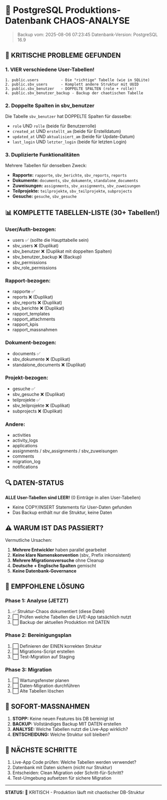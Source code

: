 # 🚨 PostgreSQL Produktions-Datenbank CHAOS-ANALYSE

> Backup vom: 2025-08-06 07:23:45
> Datenbank-Version: PostgreSQL 16.9

## 🔴 KRITISCHE PROBLEME GEFUNDEN

### 1. VIER verschiedene User-Tabellen!

```
1. public.users          - Die "richtige" Tabelle (wie in SQLite)
2. public.sbv_users      - Komplett andere Struktur mit UUID
3. public.sbv_benutzer   - DOPPELTE SPALTEN (role + rolle)!
4. public.sbv_benutzer_backup - Backup der chaotischen Tabelle
```

### 2. Doppelte Spalten in sbv_benutzer

Die Tabelle `sbv_benutzer` hat DOPPELTE Spalten für dasselbe:
- `role` UND `rolle` (beide für Benutzerrolle)
- `created_at` UND `erstellt_am` (beide für Erstelldatum)
- `updated_at` UND `aktualisiert_am` (beide für Update-Datum)
- `last_login` UND `letzter_login` (beide für letzten Login)

### 3. Duplizierte Funktionalitäten

Mehrere Tabellen für denselben Zweck:
- **Rapporte:** `rapporte`, `sbv_berichte`, `sbv_reports`, `reports`
- **Dokumente:** `documents`, `sbv_dokumente`, `standalone_documents`
- **Zuweisungen:** `assignments`, `sbv_assignments`, `sbv_zuweisungen`
- **Teilprojekte:** `teilprojekte`, `sbv_teilprojekte`, `subprojects`
- **Gesuche:** `gesuche`, `sbv_gesuche`

## 📊 KOMPLETTE TABELLEN-LISTE (30+ Tabellen!)

### User/Auth-bezogen:
- users ✅ (sollte die Haupttabelle sein)
- sbv_users ❌ (Duplikat)
- sbv_benutzer ❌ (Duplikat mit doppelten Spalten)
- sbv_benutzer_backup ❌ (Backup)
- sbv_permissions
- sbv_role_permissions

### Rapport-bezogen:
- rapporte ✅
- reports ❌ (Duplikat)
- sbv_reports ❌ (Duplikat)
- sbv_berichte ❌ (Duplikat)
- rapport_templates
- rapport_attachments
- rapport_kpis
- rapport_massnahmen

### Dokument-bezogen:
- documents ✅
- sbv_dokumente ❌ (Duplikat)
- standalone_documents ❌ (Duplikat)

### Projekt-bezogen:
- gesuche ✅
- sbv_gesuche ❌ (Duplikat)
- teilprojekte ✅
- sbv_teilprojekte ❌ (Duplikat)
- subprojects ❌ (Duplikat)

### Andere:
- activities
- activity_logs
- applications
- assignments / sbv_assignments / sbv_zuweisungen
- comments
- migration_log
- notifications

## 🔍 DATEN-STATUS

**ALLE User-Tabellen sind LEER!** (0 Einträge in allen User-Tabellen)
- Keine COPY/INSERT Statements für User-Daten gefunden
- Das Backup enthält nur die Struktur, keine Daten

## ⚠️ WARUM IST DAS PASSIERT?

Vermutliche Ursachen:
1. **Mehrere Entwickler** haben parallel gearbeitet
2. **Keine klare Namenskonvention** (sbv_ Prefix inkonsistent)
3. **Mehrere Migrationsversuche** ohne Cleanup
4. **Deutsche + Englische Spalten** gemischt
5. **Keine Datenbank-Governance**

## 🎯 EMPFOHLENE LÖSUNG

### Phase 1: Analyse (JETZT)
1. ✅ Struktur-Chaos dokumentiert (diese Datei)
2. ⬜ Prüfen welche Tabellen die LIVE-App tatsächlich nutzt
3. ⬜ Backup der aktuellen Produktion mit DATEN

### Phase 2: Bereinigungsplan
1. ⬜ Definieren der EINEN korrekten Struktur
2. ⬜ Migrations-Script erstellen
3. ⬜ Test-Migration auf Staging

### Phase 3: Migration
1. ⬜ Wartungsfenster planen
2. ⬜ Daten-Migration durchführen
3. ⬜ Alte Tabellen löschen

## 🚨 SOFORT-MASSNAHMEN

1. **STOPP:** Keine neuen Features bis DB bereinigt ist
2. **BACKUP:** Vollständiges Backup MIT DATEN erstellen
3. **ANALYSE:** Welche Tabellen nutzt die Live-App wirklich?
4. **ENTSCHEIDUNG:** Welche Struktur soll bleiben?

## 📝 NÄCHSTE SCHRITTE

1. Live-App Code prüfen: Welche Tabellen werden verwendet?
2. Datenbank mit Daten sichern (nicht nur Struktur)
3. Entscheiden: Clean Migration oder Schritt-für-Schritt?
4. Test-Umgebung aufsetzen für sichere Migration

---

**STATUS:** 🔴 KRITISCH - Produktion läuft mit chaotischer DB-Struktur